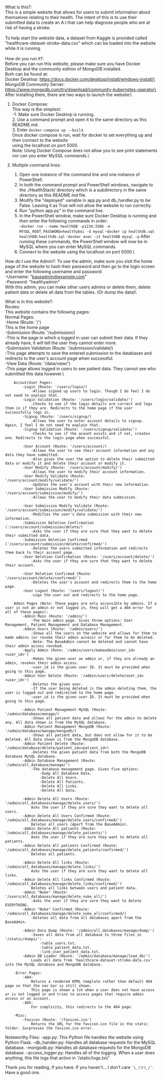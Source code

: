 What is this?:\
This is a simple website that allows for users to submit information about themselves relating to their health.
The intent of this is to use their submitted data to create an A.I that can help diagnose people who are at risk of
having a stroke.\
\
To help start the website data, a dataset from Kaggle is provided called "healthcare-dataset-stroke-data.csv" which can
be loaded into the website while it is running.\
\
How do you run it?:\
Before you can run this website, please make sure you have Docker Desktop and the community edition of MongoDB installed.\
Both can be found at:\
Docker Desktop: https://docs.docker.com/desktop/install/windows-install/\
MongoDB Community Server: https://www.mongodb.com/try/download/community-kubernetes-operator\
\
After installing them, there are two ways to launch the website:\
1. Docker Compose:\
    This way is the simplest:\
        -1. Make sure Docker Desktop is running.\
        2. Use a command prompt and open it to the same directory as this README.md.\
        3. Enter `docker-compose up --build`.\
    Once docker compose is run, wait for docker to set everything up and then connect to the website\
    using the localhost on port 5000.\
    Note: Using Docker Compose does not allow you to see print statements nor can you enter MySQL commands.\

2. Multiple command lines:
    1. Open one instance of the command line and one instance of PowerShell.
    2. In both the command prompt and PowerShell windows, navigate to the ./HealthStack/ directory which is a subdirectory in the same directory as this README.md file.
    3. Modify the "deployed" variable in app.py and db_handler.py to be False. Leaving it as True will not allow the website to run correctly.
    4. Run "python app.py" in the command line.
    5. In the PowerShell window, make sure Docker Desktop is running and then enter the following commands in order:\
        -`docker run --name healthDB -p1234:3306 -e MYSQL_ROOT_PASSWORD=healthyboi -d mysql`
        -`docker cp healthdb.sql healthDB:healthdb.sql`
        -`docker exec -it healthDB mysql -p`
    After running these commands, the PowerShell window will now be in MySQL where you can enter MySQL commands.
    6. Connect to the website using the localhost on port 5000.\

How do I use the Admin?:
To use the admin, make sure you visit the home page of the website to hash their password and then go to the login screen and
enter the following username and password:\
    -Username: "baseadmin@example.com"\
    -Password: "healthyadmin"\
With this admin, you can make other users admins or delete them, delete patient data or delete all data from the tables. (Or dump the data)\

What is in this website?:\
    Routes:\
    This website contains the following pages:\
        Normal Pages:\
            -Home (Route: '/')\
                This is the home page\
            -Submission (Route: '/submission/)\
                -This is the page in which a logged in user can submit their data. If they already have, it will tell the user they cannot enter more.\
            -Submission Validation (Route: '/submission/validate/)\
                -This page attempts to save the entered submission to the databases and redirects to the user's account page when successful.\
            -View Data (Route: '/data/view/')\
                -This page allows logged in users to see patient data. They cannot see who submitted this data however.\
        
        Accout/User Pages:
            -Login (Route: '/users/login/)
                -Allows signed up users to login. Though I do feel I do not need to explain that.
            -Login Validation (Route: '/users/login/validate/')
                -Checks to see if the login details are correct and logs them in if they are. Redirects to the home page if the user successfully logs in.
            -Signup (Route: '/users/signup/)
                -Allows the user to enter account details to signup. Again, I feel I do not need to explain that.
            -Signup Validation (Route: '/users/signup/validate/')
                -Checks to see if the acount exists and if not, creates one. Redirects to the login page when successful.

            -User Account (Route: '/users/account/)
                -Allows the user to see their account information and any data they have submitted.
                -Also gives the user the option to delete their submitted data or modify it and delete their account or modify it.
            -User Modify (Route: '/users/account/modify/')
                -Allows the user to modify their account information.
            -User Modify Validate (Route: '/users/account/modify/validate/')
                -Updates the user's account with their new information.
            -User Submission Modify (Route: '/users/account/submission/modify/')
                -Allows the user to modify their data submission.

            -User Submission Modify Validate (Route: '/users/account/submission/modify/validate/')
                -Modifies the user's data submission with their new information.
            -Submission Deletion Confirmation ('/users/account/submission/delete/)
                -Asks the user if they are sure that they want to delete their submitted data.
            -Submission Deletion Confirmed ('/users/account/submission/delete/confirmed/')
                -Deletes the users submitted information and redirects them back to their account page.
            -User Deletion Confirmation (Route: '/users/account/delete/')
                -Asks the user if they are sure that they want to delete their account.

            -User Deletion Confirmed (Route: '/users/account/delete/confirmed/')
                -Deletes the user's account and redirects them to the home page.
            -User Logout (Route: '/users/logout/')
                -Logs the user out and redirects to the home page.

        Admin Pages (Note: These pages are only accessible by admins. If a user is not an admin or not logged in, they will get a 404 error for all of these pages):
            -Admin Main (Route: '/admin/')
                -The main admin page. Gives three options: User Management, Patient Management and Database Management.
            -Admin Users (Route: '/admin/users/')
                -Shows all the users on the website and allows for them to made admins (or revoke their admin access) or for them to be deleted.
                -Note: The BaseAdmin cannot be deleted and cannot have their admin access revoked.
            -Apply Admin (Rote: '/admin/users/makeadmin/user_id=<user_id>')
                -Makes the given user an admin or, if they are already an admin, revokes their admin access.
                -user_id is the given user ID. It must be provided when going to this page.
            -Admin User Delete (Route: '/admin/users/delete/user_id=<user_id>')
                -Deletes the given user.
                -If the user being deleted is the admin deleting them, the user is logged out and redirected to the home page.
                -user_id is the given user ID. It must be provided when going to this page.

            -Admin Patient Management MySQL (Route: '/admin/database/manage/)
                -Shows all patient data and allows for the admin to delete any. All data shown is from the MySQL database.
            -Admin Patient Management MongoDB (Route: '/admin/database/manage/mongodb/)
                -Shows all patient data, but does not allow for it to be deleted. All data shown is from the MongoDB database.
            -Admin Patient Delete (Route: '/admin/database/delete/patient_id=<patient_id>)
                -Deletes the given patient data from both the MongoDB database MySQL database.
            -Admin Database Management (Route: '/admin/all_database/manage/')
                -The database management page. Gives five options:
                    -Dump All Database Data.
                    -Delete All Users.
                    -Delete All Patients.
                    -Delete All Links.
                    -Delete All Data.
            
            -Admin Delete All Users (Route: '/admin/all_databases/manage/delete_users/')
                Asks the user if they are sure they want to delete all users.
            -Admin Delete All Users Confirmed (Route: '/admin/all_databases/manage/delete_users/confirmed/')
                Deletes all users (Apart from the BaseAdmin).
            -Admin Delete All patients (Route: '/admin/all_databases/manage/delete_patients/')
                Asks the user if they are sure they want to delete all patients.
            -Admin Delete All patients Confirmed (Route: '/admin/all_databases/manage/delete_patients/confirmed/')
                Deletes all patients.
            
            -Admin Delete All links (Route: '/admin/all_databases/manage/delete_links/')
                Asks the user if they are sure they want to delete all links.
            -Admin Delete All links Confirmed (Route: '/admin/all_databases/manage/delete_links/confirmed/')
                Deletes all links between users and patient data.
            -Admin "Nuke" (Route: '/users/all_databases/manage/delete_nuke_all/')
                -Asks the user if they are sure they want to delete EVERYTHING.
            -Admin "Nuke" Confirmed (Route: '/admin/all_databases/manage/delete_nuke_all/confirmed/)
                -Deletes all data from all databases apart from the BaseAdmin.
            
            -Admin Data Dump (Route: '/admin/all_databases/manage/dump/')
                -Saves all data from all database to three files in '/static/dumps/':
                    -table_users.txt.
                    -table_patient_data.txt.
                    -link_user_patient_data.txt.
            -Admin DB Loader (Route: '/admin/database/manage/load_db/')
                Loads all data from 'healthcare-dataset-stroke-data.csv' into the MySQL database and MongoDB database.
        
        -Error Pages:
            -404:
                Returns a rendered HTML template rather than default 404 page so that the nav bar is still shown.
                This page is shown a lot when a user does not have access or is not logged in and tries to access pages that require admin access or an account.
            -405:
                For simplicity, this redirects to the 404 page.

        -Misc:
            -Favicon (Route: '/favicon.ico')
                Returns the URL for the favicon.ico file in the static folder. Surpresses the favicon.ico error.

Noteworthy Files:
    -app.py:
        This Python file handles the website using Python Flask.
    -db_handler.py:
        Handles all database requests for the MySQL database.
    -mongodb.py:
        Handles all database requests for the MongoDB database.
    -access_logger.py:
        Handles all of the logging. When a user does anything, this file logs that action in '/static/logs.txt/'

Thank you for reading, if you have. If you haven't... I don't care `¯\_(ツ)_/¯`.\
Have a good one.
